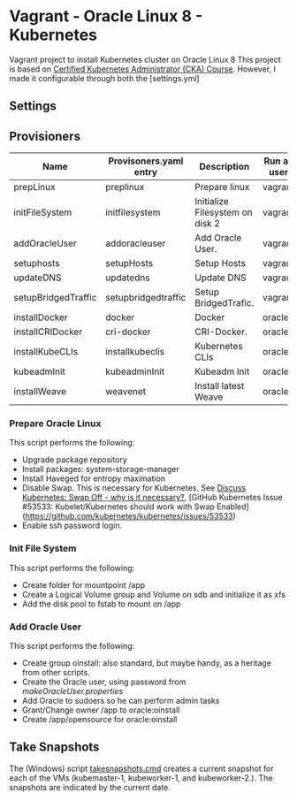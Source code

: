 # Vagrant - Oracle Linux 8  - Kubernetes 
Vagrant project to install Kubernetes cluster on Oracle Linux 8
This project is based on [Certified Kubernetes Administrator (CKA) Course](https://github.com/kodekloudhub/certified-kubernetes-administrator-course).
However, I made it configurable through both the [settings.yml]

## Settings

## Provisioners

| **Name** | **Provisoners.yaml entry** | **Description** |  **Run as user** | **Run** | **Script** | 
| -------- | -------------------------- | --------------- | ------- | --------------- | ---------- |
| prepLinux  | preplinux |  Prepare linux | vagrant | once |/vagrant/scripts/ol8/0.PrepOL.sh |
| initFileSystem | initfilesystem | Initialize Filesystem on disk 2 | vagrant | once | /vagrant/scripts/ol8/1.FileSystem.sh |
| addOracleUser | addoracleuser | Add Oracle User. | vagrant | once | /vagrant/scripts/ol8/2.MakeOracleUser.sh |
| setuphosts | setupHosts | Setup Hosts | vagrant | never | /vagrant/scripts/setup-hosts.sh |
| updateDNS | updatedns | Update DNS | vagrant | never | /vagrant/scripts/update-dns.sh |
| setupBridgedTraffic | setupbridgedtraffic | Setup BridgedTrafic. | vagrant | never | /vagrant/scripts/setup-bridged-traffic.sh | 
| installDocker | docker |  Docker | oracle | never | /opensource/docker/co8InstallDockerAs.sh | 
| installCRIDocker | cri-docker| CRI-Docker. | oracle | never | /vagrant/scripts/install-cri-docker.sh | 
| installKubeCLIs | installkubeclis | Kubernetes CLIs | oracle | never | /vagrant/scripts/install-kube-clis.sh | 
| kubeadmInit | kubeadminInit | Kubeadm Init | oracle | never | /vagrant/scripts/kubeadm-init.sh | 
| installWeave | weavenet | Install latest Weave | oracle | never | /vagrant/scripts/install-weave.sh |


### Prepare Oracle Linux
This script performs the following:
* Upgrade package repository
* Install packages: system-storage-manager
* Install Haveged for entropy maximation
* Disable Swap. This is necessary for Kubernetes. See [Discuss Kubernetes: Swap Off - why is it necessary?](https://discuss.kubernetes.io/t/swap-off-why-is-it-necessary/6879), [GitHub Kubernetes Issue #53533: Kubelet/Kubernetes should work with Swap Enabled]
(https://github.com/kubernetes/kubernetes/issues/53533)
* Enable ssh password login.

### Init File System
This script performs the following:
* Create folder for mountpoint /app
* Create a Logical Volume group and Volume on sdb and initialize it as xfs
* Add the disk pool to fstab to mount on /app

### Add Oracle User
This script performs the following:
* Create group oinstall: also standard, but maybe handy, as a heritage from other scripts.
* Create the Oracle user, using password from _makeOracleUser.properties_
* Add Oracle to sudoers so he can perform admin tasks
* Grant/Change owner /app to oracle:oinstall 
* Create /app/opensource for oracle:oinstall 

## Take Snapshots
The (Windows) script [takesnapshots.cmd](takesnapshots.cmd) creates a current snapshot for each of the VMs (kubemaster-1, kubeworker-1, and kubeworker-2.). The snapshots are indicated by the current date.